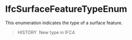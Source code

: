 IfcSurfaceFeatureTypeEnum
=========================

This enumeration indicates the type of a surface feature.

> HISTORY&nbsp; New type in IFC4.
